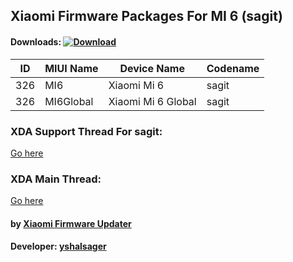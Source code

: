 ## Xiaomi Firmware Packages For MI 6 (sagit)

#### Downloads: [![Download](https://img.shields.io/badge/Downloads-Here-orange.svg)](https://xiaomifirmwareupdater.github.io/#stable)

| ID | MIUI Name | Device Name | Codename |
| --- | --- | --- | --- |
| 326 | MI6 | Xiaomi Mi 6 | sagit |
| 326 | MI6Global | Xiaomi Mi 6 Global | sagit |

### XDA Support Thread For sagit:
[Go here](https://forum.xda-developers.com/mi-6/development/firmware-xiaomi-mi-6-t3760924)

### XDA Main Thread:
[Go here](https://forum.xda-developers.com/android/software-hacking/devices-yshalsager-t3741446)

#### by [Xiaomi Firmware Updater](https://github.com/XiaomiFirmwareUpdater)
#### Developer: [yshalsager](https://github.com/yshalsager)
